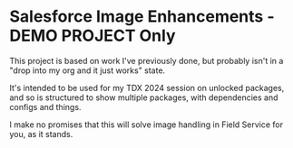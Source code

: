 # Salesforce Image Enhancements - DEMO PROJECT Only

This project is based on work I've previously done, but probably isn't in a "drop into my org and it just works" state.

It's intended to be used for my TDX 2024 session on unlocked packages, and so is structured to show multiple packages,
with dependencies and configs and things.

I make no promises that this will solve image handling in Field Service for you, as it stands.
